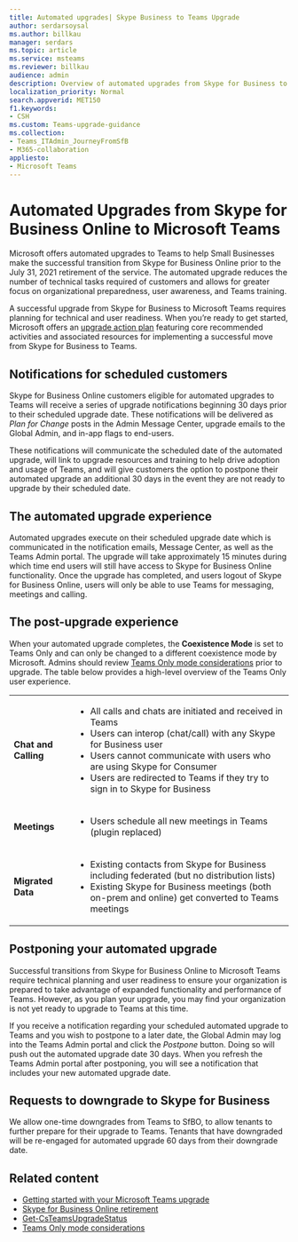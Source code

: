 ```yaml
---
title: Automated upgrades| Skype Business to Teams Upgrade 
author: serdarsoysal
ms.author: billkau
manager: serdars
ms.topic: article
ms.service: msteams
ms.reviewer: billkau
audience: admin
description: Overview of automated upgrades from Skype for Business to Teams
localization_priority: Normal
search.appverid: MET150
f1.keywords:
- CSH
ms.custom: Teams-upgrade-guidance
ms.collection: 
- Teams_ITAdmin_JourneyFromSfB
- M365-collaboration
appliesto:
- Microsoft Teams
---
```


# Automated Upgrades from Skype for Business Online to Microsoft Teams

Microsoft offers automated upgrades to Teams to help Small Businesses make the successful transition from Skype for Business Online prior to the July 31, 2021 retirement of the service. The automated upgrade reduces the number of technical tasks required of customers and allows for greater focus on organizational preparedness, user awareness, and Teams training.

A successful upgrade from Skype for Business to Microsoft Teams requires planning for technical and user readiness. When you’re ready to get started,  Microsoft offers an [upgrade action plan](upgrade-basic.md) featuring core recommended activities and associated resources for implementing a successful move from Skype for Business to Teams.

## Notifications for scheduled customers

Skype for Business Online customers eligible for automated upgrades to Teams will receive a series of upgrade notifications beginning 30 days prior to their scheduled upgrade date. These notifications will be delivered as *Plan for Change* posts in the Admin Message Center, upgrade emails to the Global Admin, and in-app flags to end-users.

These notifications will communicate the scheduled date of the automated upgrade, will link to upgrade resources and training to help drive adoption and usage of Teams, and will give customers the option to postpone their automated upgrade an additional 30 days in the event they are not ready to upgrade by their scheduled date.

## The automated upgrade experience

Automated upgrades execute on their scheduled upgrade date which is communicated in the notification emails, Message Center, as well as the Teams Admin portal. The upgrade will take approximately 15 minutes during which time end users will still have access to Skype for Business Online functionality. Once the upgrade has completed, and users logout of Skype for Business Online, users will only be able to use Teams for messaging, meetings and calling.

## The post-upgrade experience

When your automated upgrade completes, the **Coexistence Mode** is set to Teams Only and can only be changed to a different coexistence mode by Microsoft. Admins should review [Teams Only mode considerations](teams-only-mode-considerations.md) prior to upgrade. The table below provides a high-level overview of the Teams Only user experience.


|  |  |
|---------|---------|
|**Chat and Calling**     | <UL><LI>All calls and chats are initiated and received in Teams<LI>Users can interop (chat/call) with any Skype for Business user<LI>Users cannot communicate with users who are using Skype for Consumer<LI>Users are redirected to Teams if they try to sign in to Skype for Business      </UL>  |
|**Meetings**     |  <UL><LI>Users schedule all new meetings in Teams (plugin replaced)    </UL>   |
|**Migrated Data**     |<UL><LI>Existing contacts from Skype for Business including federated (but no distribution lists)<LI>Existing Skype for Business meetings (both on-prem and online) get converted to Teams meetings</UL>         |

## Postponing your automated upgrade

Successful transitions from Skype for Business Online to Microsoft Teams require technical planning and user readiness to ensure your organization is prepared to take advantage of expanded functionality and performance of Teams. However, as you plan your upgrade, you may find your organization is not yet ready to upgrade to Teams at this time.

If you receive a notification regarding your scheduled automated upgrade to Teams and you wish to postpone to a later date, the Global Admin may log into the Teams Admin portal and click the *Postpone* button. Doing so will push out the automated upgrade date 30 days. When you refresh the Teams Admin portal after postponing, you will see a notification that includes your new automated upgrade date.

## Requests to downgrade to Skype for Business

We allow one-time downgrades from Teams to SfBO, to allow tenants to further prepare for their upgrade to Teams. Tenants that have downgraded will be re-engaged for automated upgrade 60 days from their downgrade date.

## Related content

- [Getting started with your Microsoft Teams upgrade](upgrade-start-here.md)
- [Skype for Business Online retirement](skype-for-business-online-retirement.md)
- [Get-CsTeamsUpgradeStatus](/powershell/module/skype/get-csteamsupgradestatus?view=skype-ps)
- [Teams Only mode considerations](teams-only-mode-considerations.md)